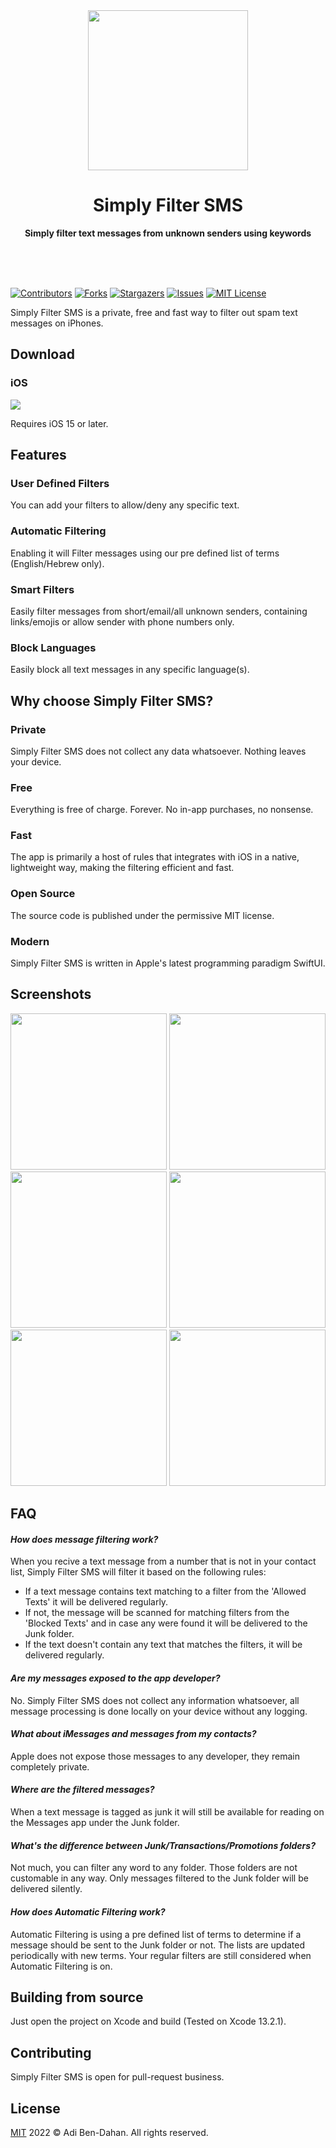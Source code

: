 <div align="center">
  <a href="https://github.com/adibendahan/SimplyFilterSMS-iOS"><img src="_screenshots/logo.png" width="256" height="256"></a>
  <h1>Simply Filter SMS</h1>
  <p>
    <b>Simply filter text messages from unknown senders using keywords</b>
  </p>
  <br>
  <br>
  <br>
</div>


[![Contributors][contributors-shield]][contributors-url]
[![Forks][forks-shield]][forks-url]
[![Stargazers][stars-shield]][stars-url]
[![Issues][issues-shield]][issues-url]
[![MIT License][license-shield]][license-url]


Simply Filter SMS is a private, free and fast way to filter out spam text messages on iPhones.

## Download

### iOS

[![](https://linkmaker.itunes.apple.com/assets/shared/badges/en-us/appstore-lrg.svg)](https://apps.apple.com/us/app/simply-filter-sms/id1603222959)

Requires iOS 15 or later.


## Features

### User Defined Filters
You can add your filters to allow/deny any specific text.

### Automatic Filtering
Enabling it will Filter messages using our pre defined list of terms (English/Hebrew only).

### Smart Filters
Easily filter messages from short/email/all unknown senders, containing links/emojis or allow sender with phone numbers only. 

### Block Languages
Easily block all text messages in any specific language(s). 

## Why choose Simply Filter SMS?

### Private
Simply Filter SMS does not collect any data whatsoever. Nothing leaves your device.

### Free
Everything is free of charge. Forever. No in-app purchases, no nonsense. 

### Fast
The app is primarily a host of rules that integrates with iOS in a native, lightweight way, making the filtering efficient and fast.

### Open Source
The source code is published under the permissive MIT license.

### Modern
Simply Filter SMS is written in Apple's latest programming paradigm SwiftUI.


## Screenshots

<p float="left">
<img width="250" src="_screenshots/01.png">
<img width="250" src="_screenshots/02.png">
<img width="250" src="_screenshots/03.png">
<img width="250" src="_screenshots/04.png">
<img width="250" src="_screenshots/05.png">
<img width="250" src="_screenshots/06.png">
</p>


## FAQ

#### ***How does message filtering work?***

When you recive a text message from a number that is not in your contact list, Simply Filter SMS will filter it based on the following rules:
* If a text message contains text matching to a filter from the 'Allowed Texts' it will be delivered regularly.
* If not, the message will be scanned for matching filters from the 'Blocked Texts' and in case any were found it will be delivered to the Junk folder.
*  If the text doesn't contain any text that matches the filters, it will be delivered regularly.

#### ***Are my messages exposed to the app developer?***

No. Simply Filter SMS does not collect any information whatsoever, all message processing is done locally on your device without any logging.

#### ***What about iMessages and messages from my contacts?***

Apple does not expose those messages to any developer, they remain completely private.

#### ***Where are the filtered messages?***

When a text message is tagged as junk it will still be available for reading on the Messages app under the Junk folder.

#### ***What's the difference between Junk/Transactions/Promotions folders?***

Not much, you can filter any word to any folder. Those folders are not customable in any way. Only messages filtered to the Junk folder will be delivered silently.

#### ***How does Automatic Filtering work?***

Automatic Filtering is using a pre defined list of terms to determine if a message should be sent to the Junk folder or not. The lists are updated periodically with new terms. Your regular filters are still considered when Automatic Filtering is on.


## Building from source

Just open the project on Xcode and build (Tested on Xcode 13.2.1). 


## Contributing

Simply Filter SMS is open for pull-request business.


## License

[MIT](https://github.com/adibendahan/SimplyFilterSMS-iOS/blob/main/LICENSE) 2022 © Adi Ben-Dahan. All rights reserved.


[contributors-shield]: https://img.shields.io/github/contributors/adibendahan/SimplyFilterSMS-iOS?style=for-the-badge
[contributors-url]: https://github.com/adibendahan/SimplyFilterSMS-iOS/graphs/contributors
[forks-shield]: https://img.shields.io/github/forks/adibendahan/SimplyFilterSMS-iOS?style=for-the-badge
[forks-url]: https://github.com/adibendahan/SimplyFilterSMS-iOS/network/members
[stars-shield]: https://img.shields.io/github/stars/adibendahan/SimplyFilterSMS-iOS?style=for-the-badge
[stars-url]: https://github.com/adibendahan/SimplyFilterSMS-iOS/stargazers
[issues-shield]: https://img.shields.io/github/issues/adibendahan/SimplyFilterSMS-iOS?style=for-the-badge
[issues-url]: https://github.com/adibendahan/SimplyFilterSMS-iOS/issues
[license-shield]: https://img.shields.io/github/license/adibendahan/SimplyFilterSMS-iOS?style=for-the-badge
[license-url]: https://github.com/adibendahan/SimplyFilterSMS-iOS/blob/main/LICENSE
